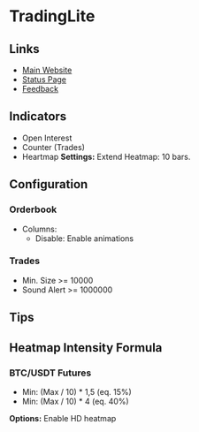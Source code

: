 # TradingLite

<!--
https://atas.net/ru/
https://bookmap.com/
-->

## Links

- [Main Website](https://tradinglite.com/)
- [Status Page](https://status.tradinglite.com/)
- [Feedback](https://feedback.tradinglite.com/)

## Indicators

- Open Interest
- Counter (Trades)
- Heartmap **Settings:** Extend Heatmap: 10 bars.

## Configuration

### Orderbook

- Columns:
  - Disable: Enable animations

### Trades

- Min. Size >= 10000
- Sound Alert >= 1000000

## Tips

## Heatmap Intensity Formula

### BTC/USDT Futures

- Min: (Max / 10) \* 1,5 (eq. 15%)
- Min: (Max / 10) \* 4 (eq. 40%)

**Options:** Enable HD heatmap
